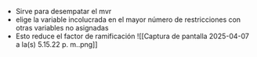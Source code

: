 - Sirve para desempatar el mvr
- elige la variable incolucrada en el mayor número de restricciones con otras  variables no asignadas
- Esto reduce el factor de ramificación
![[Captura de pantalla 2025-04-07 a la(s) 5.15.22 p. m..png]]